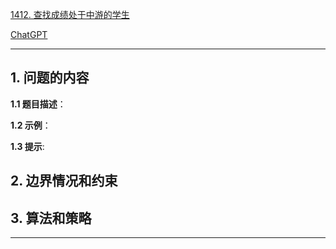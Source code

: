 [1412. 查找成绩处于中游的学生](https://leetcode.cn/problems/find-the-quiet-students-in-all-exams)

[ChatGPT](chat.openai.com)

---

## 1. 问题的内容
**1.1 题目描述**：

**1.2 示例**：

**1.3 提示**:

## 2. 边界情况和约束


## 3. 算法和策略

---

